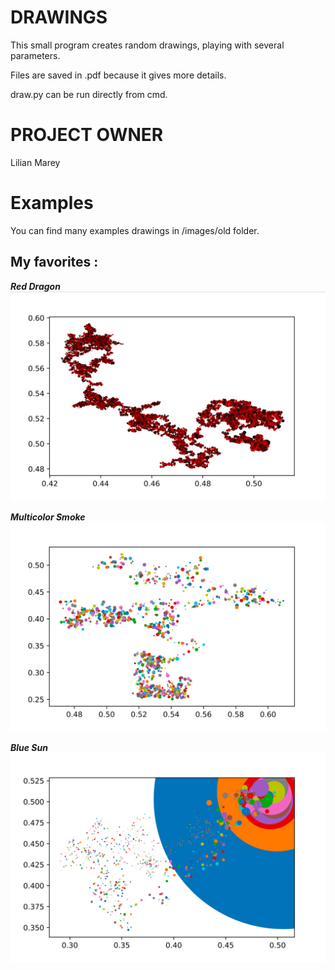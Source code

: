 # DRAWINGS

This small program creates random drawings, playing with several parameters.

Files are saved in .pdf because it gives more details.

draw.py can be run directly from cmd.

# PROJECT OWNER

Lilian Marey

# Examples

You can find many examples drawings in /images/old folder.

## My favorites : 

***Red Dragon***
![](images/previews/preview1.png)

***Multicolor Smoke***
![](images/previews/preview2.png)

***Blue Sun***
![](images/previews/preview3.png)
